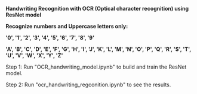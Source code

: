 **Handwriting Recognition with OCR (Optical character recognition) using ResNet model**

**Recognize numbers and Uppercase letters only:**

**'0', '1', '2', '3', '4', '5', '6', '7', '8', '9'**

**'A', 'B', 'C', 'D', 'E', 'F', 'G', 'H', 'I', 'J', 'K', 'L', 'M', 'N', 'O', 'P', 'Q', 'R', 'S', 'T', 'U', 'V', 'W', 'X', 'Y', 'Z'**

Step 1: Run "OCR_handwriting_model.ipynb" to build and train the ResNet model.

Step 2: Run "ocr_handwriting_regconition.ipynb" to see the results.
